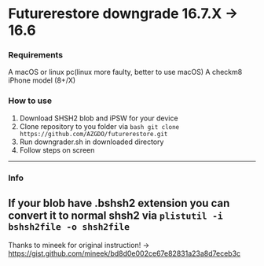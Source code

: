# Futurerestore downgrade 16.7.X -> 16.6

### Requirements

A macOS or linux pc(linux more faulty, better to use macOS)
A checkm8 iPhone model (8+/X)

### How to use
1. Download SHSH2 blob and iPSW for your device
2. Clone repository to you folder via ```bash git clone https://github.com/AZGDO/futurerestore.git ```
3. Run downgrader.sh in downloaded directory
4. Follow steps on screen
---

### Info
If your blob have .bshsh2 extension you can convert it to normal shsh2 via ```plistutil -i bshsh2file -o shsh2file```
---

Thanks to mineek for original instruction! -> https://gist.github.com/mineek/bd8d0e002ce67e82831a23a8d7eceb3c
